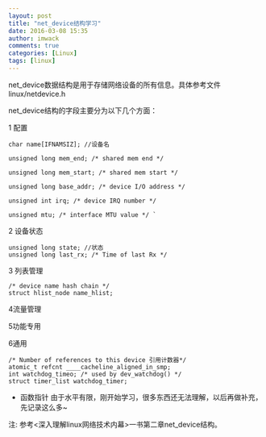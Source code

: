 ```yaml
---
layout: post
title: "net_device结构学习"
date: 2016-03-08 15:35
author: imwack
comments: true
categories: [Linux]
tags: [linux]
---
```

net_device数据结构是用于存储网络设备的所有信息。具体参考文件linux/netdevice.h

net_device结构的字段主要分为以下几个方面：


1 配置


	char name[IFNAMSIZ]; //设备名

	unsigned long mem_end; /* shared mem end */

	unsigned long mem_start; /* shared mem start */

	unsigned long base_addr; /* device I/O address */

	unsigned int irq; /* device IRQ number */

	unsigned mtu; /* interface MTU value */ `




2 设备状态

	unsigned long state; //状态
	unsigned long last_rx; /* Time of last Rx */




3 列表管理

	/* device name hash chain */
	struct hlist_node name_hlist;




4流量管理

5功能专用

6通用

	/* Number of references to this device 引用计数器*/
	atomic_t refcnt ____cacheline_aligned_in_smp;
	int watchdog_timeo; /* used by dev_watchdog() */
	struct timer_list watchdog_timer;




*   函数指针
由于水平有限，刚开始学习，很多东西还无法理解，以后再做补充，先记录这么多~

注: 参考&lt;深入理解linux网络技术内幕&gt;一书第二章net_device结构。
